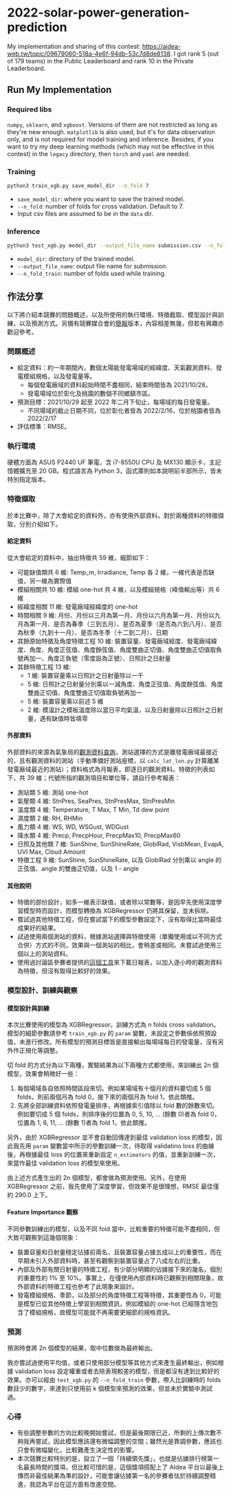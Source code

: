 # 2022-solar-power-generation-prediction

My implementation and sharing of this contest: https://aidea-web.tw/topic/09679060-518a-4e6f-94db-53c7d8de8138. I got rank 5 (out of 179 teams) in the Public Leaderboard and rank 10 in the Private Leaderboard.

## Run My Implementation

### Required libs

`numpy`, `sklearn`, and `xgboost`. Versions of them are not restricted as long as they're new enough. `matplotlib` is also used, but it's for data observation only, and is not required for model training and inference. Besides, if you want to try my deep learning methods (which may not be effective in this contest) in the `legacy` directory, then `torch` and `yaml` are needed.

### Training
```bash
python3 train_xgb.py save_model_dir --n_fold 7
```
* `save_model_dir`: where you want to save the trained model.
* `--n_fold`: number of folds for cross validation. Default to 7.
* Input csv files are assumed to be in the `data` dir.

### Inference
```bash
python3 test_xgb.py model_dir --output_file_name submission.csv --n_fold_train 7
```
* `model_dir`: directory of the trained model.
* `--output_file_name`: output file name for submission.
* `--n_fold_train`: number of folds used while training.

## 作法分享

以下將介紹本競賽的問題概述，以及所使用的執行環境、特徵截取、模型設計與訓練，以及預測方式。另備有競賽媒合會的[簡報](https://docs.google.com/presentation/d/17suzUIDLBmEjl1oNEXQR6xojnX-PdpDn0nuAUdyi5zk/edit?usp=sharing)版本，內容相差無幾，但若有興趣亦歡迎參考。

### 問題概述

* 給定資料：約一年期間內，數個太陽能發電場域的經緯度、天氣觀測資料、發電模組規格，以及發電量等。
  * 每個發電廠域的資料起始時間不盡相同，結束時間皆為 2021/10/28。
  * 發電場域位於彰化及桃園的數個不同鄉鎮市區。
* 預測目標：2021/10/29 起至 2022 年二月下旬止，每場域的每日發電量。
  * 不同場域的截止日期不同，位於彰化者皆為 2022/2/16，位於桃園者皆為 2022/2/17
* 評估標準：RMSE。

### 執行環境

硬體方面為 ASUS P2440 UF 筆電，含 i7-8550U CPU 及 MX130 顯示卡，主記憶體擴充至 20 GB。程式語言為 Python 3，函式庫則如本說明前半部所示，皆未特別指定版本。

### 特徵擷取

於本比賽中，除了大會給定的資料外，亦有使用外部資料。對於兩種資料的特徵擷取，分別介紹如下。

#### 給定資料

從大會給定的資料中，抽出特徵共 59 維，細節如下：
* 可能缺值類共 6 維: Temp_m, Irradiance, Temp 各 2 維，一維代表是否缺值，另一維為實際值
* 模組相關共 10 維: 模組 one-hot 共 4 維，以及模組規格（峰值輸出等）共 6 維
* 經緯度相關 11 維: 發電廠域經緯度的 one-hot
* 時間相關 9 維: 月份、月份以三月為第一月、月份以六月為第一月、月份以九月為第一月、是否為春季（三到五月）、是否為夏季（是否為六到八月）、是否為秋季（九到十一月）、是否為冬季（十二到二月）、日期
* 其餘原始特徵及角度特徵工程 10 維: 裝置容量、發電廠域經度、發電廠域緯度、角度、角度正弦值、角度餘弦值、角度雙曲正切值、角度雙曲正切值取負號再加一、角度正負號（零度設為正號）、日照計之日射量
* 其餘特徵工程 13 維:
  * 1 維: 裝置容量乘以日照計之日射量除以一千
  * 5 維: 日照計之日射量分別乘以一減角度、角度正弦值、角度餘弦值、角度雙曲正切值、角度雙曲正切值取負號再加一
  * 5 維: 裝置容量乘以前述 5 維
  * 2 維: 模溫計之模板溫度除以當日平均氣溫，以及日射量除以日照計之日射量，遇有缺值時皆填零

#### 外部資料

外部資料的來源為氣象局的[觀測資料查詢](https://e-service.cwb.gov.tw/HistoryDataQuery/index.jsp)，測站選擇的方式是離發電廠域最接近的，且有觀測資料的測站（手動準備好測站座標，以 `calc_lat_lon.py` 計算離某發電廠域最近的測站）；資料格式為月報表，即逐日的觀測資料。特徵的列表如下，共 39 維；代號所指的觀測項目和單位等，請自行參考報表：
* 測站類 5 維: 測站 one-hot
* 氣壓類 4 維: StnPres, SeaPres, StnPresMax, StnPresMin
* 溫度類 4 維: Temperature, T Max, T Min, Td dew point
* 濕度類 2 維: RH, RHMin
* 風力類 4 維: WS, WD, WSGust, WDGust
* 降水類 4 維: Precp, PrecpHour, PrecpMax10, PrecpMax60
* 日照及其他類 7 維: SunShine, SunShineRate, GloblRad, VisbMean, EvapA, UVI Max, Cloud Amount
* 特徵工程 9 維: SunShine, SunShineRate, 以及 GloblRad 分別乘以 angle 的正弦值、angle 的雙曲正切值，以及 1 - angle

#### 其他說明

* 特徵的部份設計，如多一維表示缺值，或者除以常數等，是因早先使用深度學習模型時而設計，而模型轉換為 XGBRegressor 仍將其保留，並未拆除。
* 嘗試過其他特徵工程，但在嘗試當下的模型參數設定下，沒有取得比當時最佳成果好的結果。
* 試過使用兩個測站的資料，根據測站選擇與特徵使用（單獨使用或以不同方式合併）方式的不同，效果與一個測站的相比，會稍差或相同。未嘗試過使用三個以上的測站資料。
* 使用過討論區參賽者提供的[這個工具](https://github.com/JackyWeng526/Taiwan_Weather_Data)來下載日報表，以加入逐小時的觀測資料為特徵，但沒有取得比較好的效果。

### 模型設計、訓練與觀察

#### 模型設計與訓練

本次比賽使用的模型為 XGBRegressor，訓練方式為 n folds cross validation。模型的細節參數請參考 `train_xgb.py` 的 `param` 變數，未設定之參數係依照預設值，未進行修改。所有模型的預測目標皆是直接輸出每場域每日的發電量，沒有另外作正規化等調整。

切 fold 的方式分為以下兩種，實驗結果為以下兩種方式都使用，來訓練出 2n 個模型，效果會稍微好一些：
1. 每個場域各自依照時間區段來切。例如某場域有十個月的資料要切成 5 個 folds，則前兩個月為 fold 0，接下來的兩個月為 fold 1，依此類推。
2. 先將全部訓練資料依照發電量排序，再根據索引值除以 fold 數的餘數來切。例如要切成 5 個 folds，則排序後的位置為 0, 5, 10, ... (餘數 0)者為 fold 0，位置為 1, 6, 11, ... (餘數 1)者為 fold 1，依此類推。

另外，由於 XGBRegressor 並不會自動回傳達到最佳 validation loss 的模型，因此我先用 `param` 變數當中所示的參數訓練一次，待取得 validatino loss 的曲線後，再根據最佳 loss 的位置來重新設定 `n_estimators` 的值，並重新訓練一次，來當作最佳 validation loss 的模型來使用。

由上述方式產生出的 2n 個模型，都會做為預測使用。另外，在使用 XGBRegressor 之前，我先使用了深度學習，但效果不是很理想，RMSE 最佳僅約 290.0 上下。

#### Feature Importance 觀察

不同參數訓練出的模型，以及不同 fold 當中，比較重要的特徵可能不盡相同，但大致可觀察到這幾個現象：
* 裝置容量和日射量穩定佔據前兩名，且裝置容量占據五成以上的重要性，而在早期未引入外部資料時，甚至有觀察到裝置容量占了八成左右的比重。
* 內部及外部有關日射量的特徵工程，有少部分明顯的佔據接下來的幾名，個別的重要性約 1% 至 10%。事實上，在僅使用內部資料時已觀察到相關現象，故外部資料的特徵工程也參考了此現象來設計。
* 發電模組規格、季節，以及部分的角度特徵工程等特徵，其重要性為 0，可能是模型已從其他特徵上學習到相關資訊，例如模組的 one-hot 已經隱含地包含了模組規格，故模型可能就不再需要更細節的規格資訊。

### 預測

預測時會將 2n 個模型的結果，取中位數做為最終輸出。

我亦嘗試過使用平均值，或者只使用部分模型等其他方式來產生最終輸出，例如根據 validation loss 設定權重或者去除表現較差的模型，但是都沒有達到比較好的效果。亦可以經由 `test_xgb.py` 的 `--n_fold_train` 參數，帶入比訓練時的 folds 數目少的數字，來達到只使用前 k 個模型來預測的效果，但並未於實驗中測試過。

### 心得

* 有些調整參數的方向比較晚開始嘗試，但是最後期限已近，所剩的上傳次數不夠我再嘗試，因此模型應該還有微幅調整的空間；雖然光是靠調參數，應該也只會有微幅變化，比較難產生決定性的影響。
* 本次競賽比較特別的是，設立了一個「持續領先獎」，也就是佔據排行榜第一名最長時間的獎項，但比較可惜的是，這個獎項搭配上了 AIdea 平台以最後上傳而非最佳結果為準的設計，可能會讓佔據第一名的參賽者怯於持續調整精進，我認為平台在這方面有改進空間。
